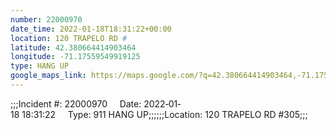 ```yaml
---
number: 22000970
date_time: 2022-01-18T18:31:22+00:00
location: 120 TRAPELO RD #
latitude: 42.380664414903464
longitude: -71.17559549919125
type: HANG UP
google_maps_link: https://maps.google.com/?q=42.380664414903464,-71.17559549919125
---
```


;;;Incident #: 22000970     Date: 2022‐01‐18 18:31:22     Type: 911 HANG UP;;;;;;Location: 120 TRAPELO RD #305;;;
